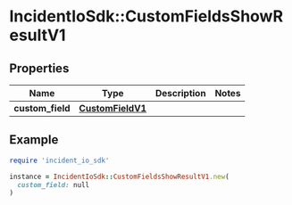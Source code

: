 # IncidentIoSdk::CustomFieldsShowResultV1

## Properties

| Name | Type | Description | Notes |
| ---- | ---- | ----------- | ----- |
| **custom_field** | [**CustomFieldV1**](CustomFieldV1.md) |  |  |

## Example

```ruby
require 'incident_io_sdk'

instance = IncidentIoSdk::CustomFieldsShowResultV1.new(
  custom_field: null
)
```

